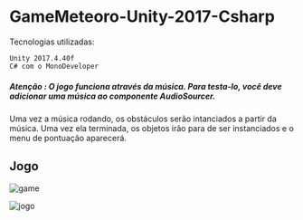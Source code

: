 # GameMeteoro-Unity-2017-Csharp

Tecnologias utilizadas:
	
	Unity 2017.4.40f
	C# com o MonoDeveloper
	
##### Atenção : O jogo funciona através da música. Para testa-lo, você deve adicionar uma música ao componente AudioSourcer. 

Uma vez a música rodando, os obstáculos serão intanciados a partir da música. Uma vez ela terminada, os objetos irão para de ser instanciados e o menu de pontuação aparecerá.


## Jogo

![game](https://i.imgur.com/Hvu2xRf.png)


![jogo](https://i.imgur.com/udHFyAT.png)




